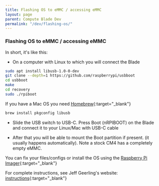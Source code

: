 ```yaml
---
title: Flashing OS to eMMC / accessing eMMC
layout: page
parent: Compute Blade Dev
permalink: "/dev/flashing-os/"
---
```

### Flashing OS to eMMC / accessing eMMC

In short, it's like this:

- On a computer with Linux to which you will connect the Blade


```bash
sudo apt install libusb-1.0-0-dev
git clone --depth=1 https://github.com/raspberrypi/usbboot
cd usbboot
make
cd recovery
sudo ./rpiboot
```

If you have a Mac OS you need [Homebrew](https://brew.sh/){:target="_blank"}

```bash
brew install pkgconfig libusb
```
- Slide the USB switch to USB-C. Press Boot (nRPIBOOT) on the Blade and connect it to your Linux/Mac with USB-C cable


- After that you will be able to mount the Boot partition if present. (it usually happens automatically). Note a stock CM4 has a completely empty eMMC.

You can fix your files/configs or install the OS using the [Raspberry Pi Imager](https://www.raspberrypi.com/software/){:target="_blank"}

For complete instructions, see Jeff Geerling's website: [instructions](https://www.jeffgeerling.com/blog/2020/how-flash-raspberry-pi-os-compute-module-4-emmc-usbboot){:target="_blank"} 
